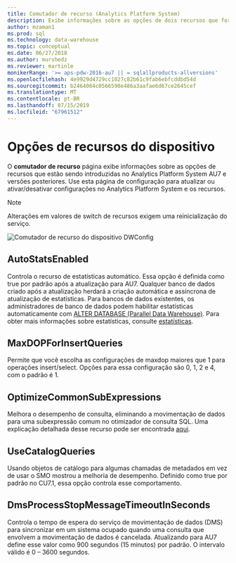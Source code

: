 ```yaml
---
title: Comutador de recurso (Analytics Platform System)
description: Exibe informações sobre as opções de dois recursos que foram introduzidos no Analytics Platform System AU7.
author: mzaman1
ms.prod: sql
ms.technology: data-warehouse
ms.topic: conceptual
ms.date: 06/27/2018
ms.author: murshedz
ms.reviewer: martinle
monikerRange: '>= aps-pdw-2016-au7 || = sqlallproducts-allversions'
ms.openlocfilehash: 4e9929d4729cc1027c82b61c9fab6ebfcddbd54d
ms.sourcegitcommit: b2464064c0566590e486a3aafae6d67ce2645cef
ms.translationtype: MT
ms.contentlocale: pt-BR
ms.lasthandoff: 07/15/2019
ms.locfileid: "67961512"
---
```

# <a name="appliance-feature-switches"></a>Opções de recursos do dispositivo

O **comutador de recurso** página exibe informações sobre as opções de recursos que estão sendo introduzidas no Analytics Platform System AU7 e versões posteriores. Use esta página de configuração para atualizar ou ativar/desativar configurações no Analytics Platform System e os recursos.

> [!NOTE]
> Alterações em valores de switch de recursos exigem uma reinicialização do serviço.

![Comutador de recurso do dispositivo DWConfig](media/feature-switch/SQL_Server_PDW_DWConfig_feature_switch.png "comutador de recurso do dispositivo DWConfig")

## <a name="autostatsenabled"></a>AutoStatsEnabled

Controla o recurso de estatísticas automático. Essa opção é definida como true por padrão após a atualização para AU7. Qualquer banco de dados criado após a atualização herdará a criação automática e assíncrona de atualização de estatísticas. Para bancos de dados existentes, os administradores de banco de dados podem habilitar estatísticas automaticamente com [ALTER DATABASE (Parallel Data Warehouse)](../t-sql/statements/alter-database-transact-sql.md?tabs=sqlpdw). Para obter mais informações sobre estatísticas, consulte [estatísticas](../relational-databases/statistics/statistics.md).

## <a name="maxdopforinsertqueries"></a>MaxDOPForInsertQueries

Permite que você escolha as configurações de maxdop maiores que 1 para operações insert/select. Opções para essa configuração são 0, 1, 2 e 4, com o padrão é 1.

## <a name="optimizecommonsubexpressions"></a>OptimizeCommonSubExpressions

Melhora o desempenho de consulta, eliminando a movimentação de dados para uma subexpressão comum no otimizador de consulta SQL. Uma explicação detalhada desse recurso pode ser encontrada [aqui](common-sub-expression-elimination.md).

## <a name="usecatalogqueries"></a>UseCatalogQueries

Usando objetos de catálogo para algumas chamadas de metadados em vez de usar o SMO mostrou a melhoria de desempenho. Definido como true por padrão no CU7.1, essa opção controla esse comportamento.

## <a name="dmsprocessstopmessagetimeoutinseconds"></a>DmsProcessStopMessageTimeoutInSeconds

Controla o tempo de espera do serviço de movimentação de dados (DMS) para sincronizar em um sistema ocupado quando uma consulta que envolvem a movimentação de dados é cancelada. Atualizando para AU7 define esse valor como 900 segundos (15 minutos) por padrão. O intervalo válido é 0 – 3600 segundos.
